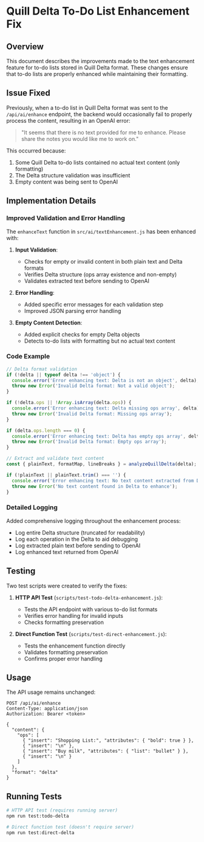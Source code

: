 # Quill Delta To-Do List Enhancement Fix

## Overview

This document describes the improvements made to the text enhancement feature for to-do lists stored in Quill Delta format. These changes ensure that to-do lists are properly enhanced while maintaining their formatting.

## Issue Fixed

Previously, when a to-do list in Quill Delta format was sent to the `/api/ai/enhance` endpoint, the backend would occasionally fail to properly process the content, resulting in an OpenAI error:

> "It seems that there is no text provided for me to enhance. Please share the notes you would like me to work on."

This occurred because:
1. Some Quill Delta to-do lists contained no actual text content (only formatting)
2. The Delta structure validation was insufficient
3. Empty content was being sent to OpenAI

## Implementation Details

### Improved Validation and Error Handling

The `enhanceText` function in `src/ai/textEnhancement.js` has been enhanced with:

1. **Input Validation**:
   - Checks for empty or invalid content in both plain text and Delta formats
   - Verifies Delta structure (ops array existence and non-empty)
   - Validates extracted text before sending to OpenAI

2. **Error Handling**:
   - Added specific error messages for each validation step
   - Improved JSON parsing error handling

3. **Empty Content Detection**:
   - Added explicit checks for empty Delta objects
   - Detects to-do lists with formatting but no actual text content

### Code Example

```javascript
// Delta format validation
if (!delta || typeof delta !== 'object') {
  console.error('Error enhancing text: Delta is not an object', delta);
  throw new Error('Invalid Delta format: Not a valid object');
}

if (!delta.ops || !Array.isArray(delta.ops)) {
  console.error('Error enhancing text: Delta missing ops array', delta);
  throw new Error('Invalid Delta format: Missing ops array');
}

if (delta.ops.length === 0) {
  console.error('Error enhancing text: Delta has empty ops array', delta);
  throw new Error('Invalid Delta format: Empty ops array');
}

// Extract and validate text content
const { plainText, formatMap, lineBreaks } = analyzeQuillDelta(delta);

if (!plainText || plainText.trim() === '') {
  console.error('Error enhancing text: No text content extracted from Delta', delta);
  throw new Error('No text content found in Delta to enhance');
}
```

### Detailed Logging

Added comprehensive logging throughout the enhancement process:
- Log entire Delta structure (truncated for readability)
- Log each operation in the Delta to aid debugging
- Log extracted plain text before sending to OpenAI
- Log enhanced text returned from OpenAI

## Testing

Two test scripts were created to verify the fixes:

1. **HTTP API Test** (`scripts/test-todo-delta-enhancement.js`):
   - Tests the API endpoint with various to-do list formats
   - Verifies error handling for invalid inputs
   - Checks formatting preservation

2. **Direct Function Test** (`scripts/test-direct-enhancement.js`):
   - Tests the enhancement function directly
   - Validates formatting preservation
   - Confirms proper error handling

## Usage

The API usage remains unchanged:

```http
POST /api/ai/enhance
Content-Type: application/json
Authorization: Bearer <token>

{
  "content": {
    "ops": [
      { "insert": "Shopping List:", "attributes": { "bold": true } },
      { "insert": "\n" },
      { "insert": "Buy milk", "attributes": { "list": "bullet" } },
      { "insert": "\n" }
    ]
  },
  "format": "delta"
}
```

## Running Tests

```bash
# HTTP API test (requires running server)
npm run test:todo-delta

# Direct function test (doesn't require server)
npm run test:direct-delta
``` 